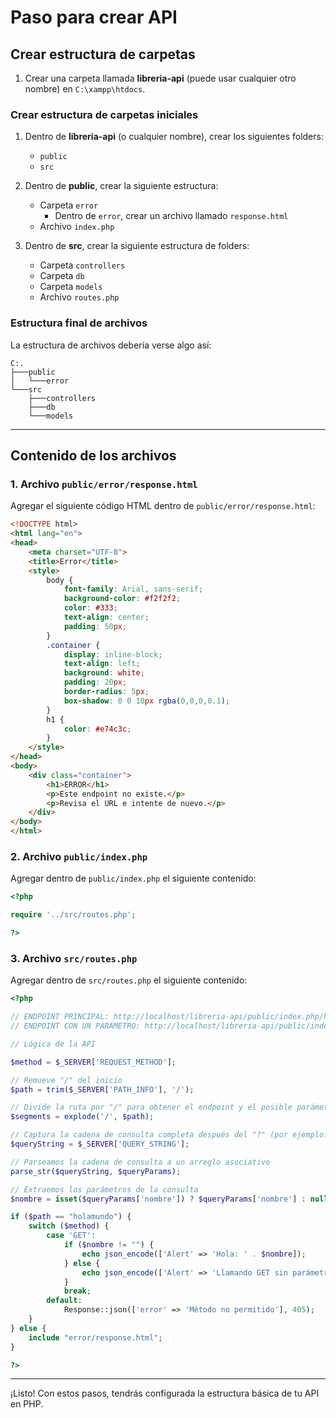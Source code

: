 
# Paso para crear API

## Crear estructura de carpetas

1. Crear una carpeta llamada **libreria-api** (puede usar cualquier otro nombre) en `C:\xampp\htdocs`.

### Crear estructura de carpetas iniciales

1. Dentro de **libreria-api** (o cualquier nombre), crear los siguientes folders:
    - `public`
    - `src`

2. Dentro de **public**, crear la siguiente estructura:
    - Carpeta `error`
        - Dentro de `error`, crear un archivo llamado `response.html`
    - Archivo `index.php`

3. Dentro de **src**, crear la siguiente estructura de folders:
    - Carpeta `controllers`
    - Carpeta `db`
    - Carpeta `models`
    - Archivo `routes.php`

### Estructura final de archivos

La estructura de archivos debería verse algo así:

```
C:.
├───public
│   └───error
└───src
    ├───controllers
    ├───db
    └───models
```

---

## Contenido de los archivos

### 1. Archivo `public/error/response.html`

Agregar el siguiente código HTML dentro de `public/error/response.html`:

```html
<!DOCTYPE html>
<html lang="en">
<head>
    <meta charset="UTF-8">
    <title>Error</title>
    <style>
        body {
            font-family: Arial, sans-serif;
            background-color: #f2f2f2;
            color: #333;
            text-align: center;
            padding: 50px;
        }
        .container {
            display: inline-block;
            text-align: left;
            background: white;
            padding: 20px;
            border-radius: 5px;
            box-shadow: 0 0 10px rgba(0,0,0,0.1);
        }
        h1 {
            color: #e74c3c;
        }
    </style>
</head>
<body>
    <div class="container">
        <h1>ERROR</h1>
        <p>Este endpoint no existe.</p>
        <p>Revisa el URL e intente de nuevo.</p>
    </div>
</body>
</html>
```

### 2. Archivo `public/index.php`

Agregar dentro de `public/index.php` el siguiente contenido:

```php
<?php

require '../src/routes.php';

?>
```

### 3. Archivo `src/routes.php`

Agregar dentro de `src/routes.php` el siguiente contenido:

```php
<?php

// ENDPOINT PRINCIPAL: http://localhost/libreria-api/public/index.php/holamundo
// ENDPOINT CON UN PARÁMETRO: http://localhost/libreria-api/public/index.php/holamundo?nombre=Daniel

// Lógica de la API

$method = $_SERVER['REQUEST_METHOD'];

// Remueve "/" del inicio
$path = trim($_SERVER['PATH_INFO'], '/');

// Divide la ruta por "/" para obtener el endpoint y el posible parámetro
$segments = explode('/', $path);

// Captura la cadena de consulta completa después del "?" (por ejemplo: "id=123&nombre=juan")
$queryString = $_SERVER['QUERY_STRING'];

// Parseamos la cadena de consulta a un arreglo asociativo
parse_str($queryString, $queryParams);

// Extraemos los parámetros de la consulta
$nombre = isset($queryParams['nombre']) ? $queryParams['nombre'] : null;

if ($path == "holamundo") {
    switch ($method) {
        case 'GET':
            if ($nombre != "") {
                echo json_encode(['Alert' => 'Hola: ' . $nombre]);
            } else {
                echo json_encode(['Alert' => 'Llamando GET sin parámetros']);
            }
            break;
        default:
            Response::json(['error' => 'Método no permitido'], 405);
    }
} else {
    include "error/response.html";
}

?>
```

---

¡Listo! Con estos pasos, tendrás configurada la estructura básica de tu API en PHP.
